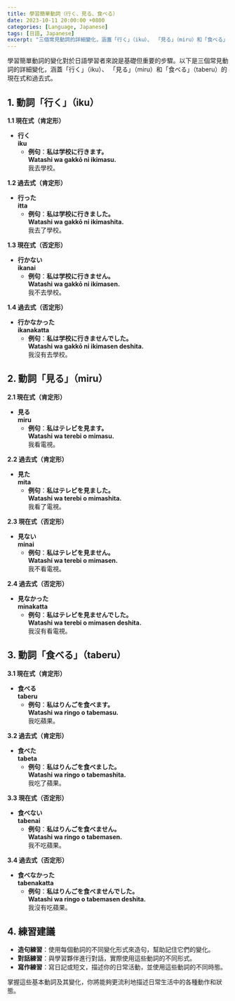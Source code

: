 ```yaml
---
title: 學習簡單動詞（行く、見る、食べる）
date: 2023-10-11 20:00:00 +0800
categories: [Language, Japanese]
tags: [日語, Japanese] 
excerpt: "三個常見動詞的詳細變化，涵蓋「行く」（iku）、 「見る」（miru）和「食べる」（taberu）的現在式和過去式"
---
```


學習簡單動詞的變化對於日語學習者來說是基礎但重要的步驟。以下是三個常見動詞的詳細變化，涵蓋「行く」（iku）、 「見る」（miru）和「食べる」（taberu）的現在式和過去式。

## **1. 動詞「行く」（iku）**

**1.1 現在式（肯定形）**
- **行く**  
  **iku**  
  - **例句**：**私は学校に行きます。**  
    **Watashi wa gakkō ni ikimasu.**  
    我去學校。

**1.2 過去式（肯定形）**
- **行った**  
  **itta**  
  - **例句**：**私は学校に行きました。**  
    **Watashi wa gakkō ni ikimashita.**  
    我去了學校。

**1.3 現在式（否定形）**
- **行かない**  
  **ikanai**  
  - **例句**：**私は学校に行きません。**  
    **Watashi wa gakkō ni ikimasen.**  
    我不去學校。

**1.4 過去式（否定形）**
- **行かなかった**  
  **ikanakatta**  
  - **例句**：**私は学校に行きませんでした。**  
    **Watashi wa gakkō ni ikimasen deshita.**  
    我沒有去學校。

## **2. 動詞「見る」（miru）**

**2.1 現在式（肯定形）**
- **見る**  
  **miru**  
  - **例句**：**私はテレビを見ます。**  
    **Watashi wa terebi o mimasu.**  
    我看電視。

**2.2 過去式（肯定形）**
- **見た**  
  **mita**  
  - **例句**：**私はテレビを見ました。**  
    **Watashi wa terebi o mimashita.**  
    我看了電視。

**2.3 現在式（否定形）**
- **見ない**  
  **minai**  
  - **例句**：**私はテレビを見ません。**  
    **Watashi wa terebi o mimasen.**  
    我不看電視。

**2.4 過去式（否定形）**
- **見なかった**  
  **minakatta**  
  - **例句**：**私はテレビを見ませんでした。**  
    **Watashi wa terebi o mimasen deshita.**  
    我沒有看電視。

## **3. 動詞「食べる」（taberu）**

**3.1 現在式（肯定形）**
- **食べる**  
  **taberu**  
  - **例句**：**私はりんごを食べます。**  
    **Watashi wa ringo o tabemasu.**  
    我吃蘋果。

**3.2 過去式（肯定形）**
- **食べた**  
  **tabeta**  
  - **例句**：**私はりんごを食べました。**  
    **Watashi wa ringo o tabemashita.**  
    我吃了蘋果。

**3.3 現在式（否定形）**
- **食べない**  
  **tabenai**  
  - **例句**：**私はりんごを食べません。**  
    **Watashi wa ringo o tabemasen.**  
    我不吃蘋果。

**3.4 過去式（否定形）**
- **食べなかった**  
  **tabenakatta**  
  - **例句**：**私はりんごを食べませんでした。**  
    **Watashi wa ringo o tabemasen deshita.**  
    我沒有吃蘋果。

## **4. 練習建議**
- **造句練習**：使用每個動詞的不同變化形式來造句，幫助記住它們的變化。
- **對話練習**：與學習夥伴進行對話，實際使用這些動詞的不同形式。
- **寫作練習**：寫日記或短文，描述你的日常活動，並使用這些動詞的不同時態。

掌握這些基本動詞及其變化，你將能夠更流利地描述日常生活中的各種動作和狀態。
